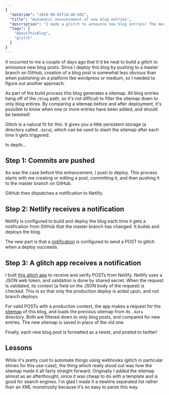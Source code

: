 ```yaml
---
{
  "datetime": "2018-08-01T18:40:00Z",
  "title": "Automatic announcement of new blog entries",
  "description": "I made a glitch to announce new blog entries! The mechanism is triggered by netlify successfully deploying, and glitch receiving a webhook and checking a sitemap for changes.",
  "tags": [
    "AboutThisBlog",
    "glitch"
  ]
}
---
```

It occurred to me a couple of days ago that it'd be neat to build a glitch to
announce new blog posts. Since I deploy this blog by pushing to a master branch
on GitHub, creation of a blog post is somewhat less obvious than when publishing
on a platform like wordpress or medium, so I needed to figure out another
approach.

As part of the build process this blog generates a sitemap. All blog entries
hang off of the `/blog` path, so it's not difficult to filter the sitemap down
to only blog entires. By comparing a sitemap before and after deployment, it's
possible to know when one or more entries have been added, and should be
tweeted!

Glitch is a natural fit for this. It gives you a little persistent storage (a
directory called `.data`), which can be used to stash the sitemap after each
time it gets triggered.

In depth...

## Step 1: Commits are pushed

As was the case before this enhancement, I push to deploy. This process starts
with me creating or editing a post, committing it, and then pushing it to the
master branch on GitHub.

GitHub then dispatches a notification to Netlify.

## Step 2: Netlify receives a notification

Netlify is configured to build and deploy the blog each time it gets a
notification from GitHub that the master branch has changed. It builds and
deploys the blog.

The new part is that a [notification][1] is configured to send a POST to glitch
when a deploy succeeds.

## Step 3: A glitch app receives a notification

I built [this glitch app][2] to receive and verify POSTs from Netlify. Netlify
uses a JSON web token, and validation is done by shared secret. When the request
is validated, its context (a field on the JSON body of the request) is checked.
This is so that only the production deploy is acted upon, and not branch
deploys.

For valid POSTs with a production context, the app makes a request for the
[sitemap][3] of this blog, and loads the previous sitemap from its
`.data` directory. Both are filtered down to only blog posts, and compared for
new entries. The new sitemap is saved in place of the old one.

Finally, each new blog post is formatted as a tweet, and posted to twitter!

## Lessons

While it's pretty cool to automate things using webhooks (glitch in particular
shines for this use-case), the thing which really stood out was how the sitemap
made it all fairly straight forward. Originally I added the sitemap almost as an
afterthought, since it was cheap to do with a template and is good for search
engines. I'm glad I made it a newline separated list rather than an XML
monstrosity because it's so easy to parse this way.

[1]: https://www.netlify.com/docs/webhooks/#outgoing-webhooks-and-notifications
[2]: https://glitch.com/~tweet-new-blog-posts
[3]: /sitemap.txt
